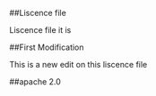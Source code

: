 ##Liscence file

Liscence file it is 

##First Modification

This is a new edit on this liscence file

##apache 2.0